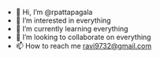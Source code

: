 - 👋 Hi, I’m @rpattapagala
- 👀 I’m interested in everything
- 🌱 I’m currently learning everything
- 💞️ I’m looking to collaborate on everything
- 📫 How to reach me ravi9732@gmail.com

<!---
rpattapagala/rpattapagala is a ✨ special ✨ repository because its `README.md` (this file) appears on your GitHub profile.
You can click the Preview link to take a look at your changes.
--->
